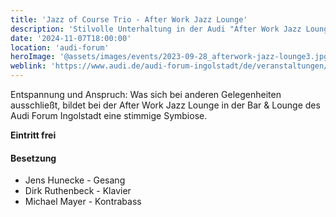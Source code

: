 ```yaml
---
title: 'Jazz of Course Trio - After Work Jazz Lounge'
description: 'Stilvolle Unterhaltung in der Audi "After Work Jazz Lounge"'
date: '2024-11-07T18:00:00'
location: 'audi-forum'
heroImage: '@assets/images/events/2023-09-28_afterwork-jazz-lounge3.jpg'
weblink: 'https://www.audi.de/audi-forum-ingolstadt/de/veranstaltungen/jazz-im-audi-forum/#After-work-Jazz-Lounge'
---
```


Entspannung und Anspruch: Was sich bei anderen Gelegenheiten ausschließt, bildet bei der After Work Jazz Lounge in der Bar & Lounge des Audi Forum Ingolstadt eine stimmige Symbiose.

**Eintritt frei**

#### Besetzung

- Jens Hunecke - Gesang
- Dirk Ruthenbeck - Klavier
- Michael Mayer - Kontrabass